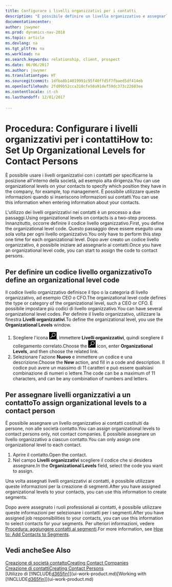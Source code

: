 ```yaml
---
title: Configurare i livelli organizzativi per i contatti
description: "È possibile definire un livello organizzativo e assegnarlo al contatto per indicare la posizione all'interno della rispettiva società, ad esempio alta dirigenza."
documentationcenter: 
author: jswymer
ms.prod: dynamics-nav-2018
ms.topic: article
ms.devlang: na
ms.tgt_pltfrm: na
ms.workload: na
ms.search.keywords: relationship, client, prospect
ms.date: 06/06/2017
ms.author: jswymer
ms.translationtype: HT
ms.sourcegitcommit: 1dfba8b14019991c95f40ffd5f7fbaed5df414eb
ms.openlocfilehash: 2fd09b52cca310cfe50a91def59dc373c22603ee
ms.contentlocale: it-ch
ms.lasthandoff: 12/01/2017

---
```

# <a name="how-to-set-up-organizational-levels-for-contact-persons"></a><span data-ttu-id="aebf9-103">Procedura: Configurare i livelli organizzativi per i contatti</span><span class="sxs-lookup"><span data-stu-id="aebf9-103">How to: Set Up Organizational Levels for Contact Persons</span></span>
<span data-ttu-id="aebf9-104">È possibile usare i livelli organizzativi con i contatti per specificarne la posizione all'interno della società, ad esempio alta dirigenza.</span><span class="sxs-lookup"><span data-stu-id="aebf9-104">You can use organizational levels on your contacts to specify which position they have in the company, for example, top management.</span></span> <span data-ttu-id="aebf9-105">È possibile utilizzare queste informazioni quando si inseriscono informazioni sui contatti.</span><span class="sxs-lookup"><span data-stu-id="aebf9-105">You can use this information when entering information about your contacts.</span></span>

<span data-ttu-id="aebf9-106">L'utilizzo dei livelli organizzativi nei contatti è un processo a due passaggi.</span><span class="sxs-lookup"><span data-stu-id="aebf9-106">Using organizational levels on contacts is a two-step process.</span></span> <span data-ttu-id="aebf9-107">Innanzitutto, occorre definire il codice livello organizzativo.</span><span class="sxs-lookup"><span data-stu-id="aebf9-107">First, you define the organizational level code.</span></span> <span data-ttu-id="aebf9-108">Questo passaggio deve essere eseguito una sola volta per ogni livello organizzativo.</span><span class="sxs-lookup"><span data-stu-id="aebf9-108">You only have to perform this step one time for each organizational level.</span></span> <span data-ttu-id="aebf9-109">Dopo aver creato un codice livello organizzativo, è possibile iniziare ad assegnarlo ai contatti.</span><span class="sxs-lookup"><span data-stu-id="aebf9-109">Once you have an organizational level code, you can start to assign the code to contact persons.</span></span>

## <a name="to-define-an-organizational-level-code"></a><span data-ttu-id="aebf9-110">Per definire un codice livello organizzativo</span><span class="sxs-lookup"><span data-stu-id="aebf9-110">To define an organizational level code</span></span>
<span data-ttu-id="aebf9-111">Il codice livello organizzativo definisce il tipo o la categoria di livello organizzativo, ad esempio CEO o CFO.</span><span class="sxs-lookup"><span data-stu-id="aebf9-111">The organizational level code defines the type or category of the organizational level, such a CEO  or CFO.</span></span> <span data-ttu-id="aebf9-112">È possibile impostare più codici di livello organizzativo.</span><span class="sxs-lookup"><span data-stu-id="aebf9-112">You can have several organizational level codes.</span></span> <span data-ttu-id="aebf9-113">Per definire il livello organizzativo, utilizzare la finestra **Livelli organizzativi**.</span><span class="sxs-lookup"><span data-stu-id="aebf9-113">To define the organizational level, you use the **Organizational Levels** window.</span></span>

1. <span data-ttu-id="aebf9-114">Scegliere l'icona ![Cerca pagina o report](media/ui-search/search_small.png "icona Cerca pagina o report"), immettere **Livelli organizzativi**, quindi scegliere il collegamento correlato.</span><span class="sxs-lookup"><span data-stu-id="aebf9-114">Choose the ![Search for Page or Report](media/ui-search/search_small.png "Search for Page or Report icon") icon, enter **Organizational Levels**, and then choose the related link.</span></span>
2. <span data-ttu-id="aebf9-115">Selezionare l'azione **Nuovo** e immettere un codice e una descrizione.</span><span class="sxs-lookup"><span data-stu-id="aebf9-115">Choose the **New** action, and fill in a code and description.</span></span> <span data-ttu-id="aebf9-116">Il codice può avere un massimo di 11 caratteri e può essere qualsiasi combinazione di numeri o lettere.</span><span class="sxs-lookup"><span data-stu-id="aebf9-116">The code can be a maximum of 11 characters, and can be any combination of numbers and letters.</span></span>

## <a name="to-assign-organizational-levels-to-a-contact-person"></a><span data-ttu-id="aebf9-117">Per assegnare livelli organizzativi a un contatto</span><span class="sxs-lookup"><span data-stu-id="aebf9-117">To assign organizational levels to a contact person</span></span>
<span data-ttu-id="aebf9-118">È possibile assegnare un livello organizzativo ai contatti costituiti da persone, non alle società contatto.</span><span class="sxs-lookup"><span data-stu-id="aebf9-118">You can assign organizational levels to contact persons only, not contact companies.</span></span> <span data-ttu-id="aebf9-119">È possibile assegnare un livello organizzativo a ciascun contatto.</span><span class="sxs-lookup"><span data-stu-id="aebf9-119">You can only assign one organizational level to each contact.</span></span>

1. <span data-ttu-id="aebf9-120">Aprire il contatto.</span><span class="sxs-lookup"><span data-stu-id="aebf9-120">Open the contact.</span></span>
2. <span data-ttu-id="aebf9-121">Nel campo **Livelli organizzativi** scegliere il codice che si desidera assegnare.</span><span class="sxs-lookup"><span data-stu-id="aebf9-121">In the **Organizational Levels** field, select the code you want to assign.</span></span>

<span data-ttu-id="aebf9-122">Una volta assegnati livelli organizzativi ai contatti, è possibile utilizzare queste informazioni per la creazione di segmenti.</span><span class="sxs-lookup"><span data-stu-id="aebf9-122">After you have assigned organizational levels to your contacts, you can use this information to create segments.</span></span>

<span data-ttu-id="aebf9-123">Dopo avere assegnato i ruoli professionali ai contatti, è possibile utilizzare queste informazioni per selezionare i contatti per i segmenti.</span><span class="sxs-lookup"><span data-stu-id="aebf9-123">After you have assigned job responsibilities to your contacts, you can use this information to select contacts for your segments.</span></span> <span data-ttu-id="aebf9-124">Per ulteriori informazioni, vedere [Procedura: aggiungere contatti ai segmenti](marketing-add-contact-segment.md).</span><span class="sxs-lookup"><span data-stu-id="aebf9-124">For more information, see [How to: Add Contacts to Segments](marketing-add-contact-segment.md).</span></span>

## <a name="see-also"></a><span data-ttu-id="aebf9-125">Vedi anche</span><span class="sxs-lookup"><span data-stu-id="aebf9-125">See Also</span></span>
[<span data-ttu-id="aebf9-126">Creazione di società contatto</span><span class="sxs-lookup"><span data-stu-id="aebf9-126">Creating Contact Companies</span></span>](marketing-create-contact-companies.md)  
[<span data-ttu-id="aebf9-127">Creazione di contatti</span><span class="sxs-lookup"><span data-stu-id="aebf9-127">Creating Contact Persons</span></span>](marketing-create-contact-persons.md)  
<span data-ttu-id="aebf9-128">[Utilizzo di [!INCLUDE[d365fin](includes/d365fin_md.md)]](ui-work-product.md)</span><span class="sxs-lookup"><span data-stu-id="aebf9-128">[Working with [!INCLUDE[d365fin](includes/d365fin_md.md)]](ui-work-product.md)</span></span>  

